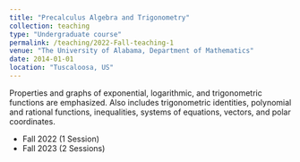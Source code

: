 ```yaml
---
title: "Precalculus Algebra and Trigonometry"
collection: teaching
type: "Undergraduate course"
permalink: /teaching/2022-Fall-teaching-1
venue: "The University of Alabama, Department of Mathematics"
date: 2014-01-01
location: "Tuscaloosa, US"
---
```


Properties and graphs of exponential, logarithmic, and trigonometric functions are emphasized. Also includes trigonometric identities, polynomial and rational functions, inequalities, systems of equations, vectors, and polar coordinates. 

* Fall 2022 (1 Session)
* Fall 2023 (2 Sessions)

